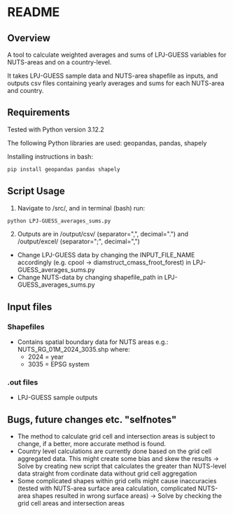# README

## Overview
A tool to calculate weighted averages and sums of LPJ-GUESS variables for NUTS-areas and on a country-level.

It takes LPJ-GUESS sample data and NUTS-area shapefile as inputs, and outputs csv files containing yearly averages and sums for each NUTS-area and country.

## Requirements
Tested with Python version 3.12.2

The following Python libraries are used: geopandas, pandas, shapely

Installing instructions in bash:

```bash
pip install geopandas pandas shapely
```

## Script Usage
1. Navigate to /src/, and in terminal (bash) run:
```bash
python LPJ-GUESS_averages_sums.py
```
2. Outputs are in /output/csv/ (separator=",", decimal=".") and /output/excel/ (separator=";", decimal=",")

- Change LPJ-GUESS data by changing the INPUT_FILE_NAME accordingly (e.g. cpool -> diamstruct_cmass_froot_forest) in LPJ-GUESS_averages_sums.py
- Change NUTS-data by changing shapefile_path in LPJ-GUESS_averages_sums.py

## Input files
### Shapefiles
- Contains spatial boundary data for NUTS areas e.g.: NUTS_RG_01M_2024_3035.shp where:
    - 2024 = year
    - 3035 = EPSG system
### .out files
- LPJ-GUESS sample outputs

## Bugs, future changes etc. "selfnotes"

- The method to calculate grid cell and intersection areas is subject to change, if a better, more accurate method is found.
- Country level calculations are currently done based on the grid cell aggregated data. This might create some bias and skew the results -> Solve by creating new script that calculates the greater than NUTS-level data straight from cordinate data without grid cell aggregation 
- Some complicated shapes within grid cells might cause inaccuracies (tested with NUTS-area surface area calculation, complicated NUTS-area shapes resulted in wrong surface areas) -> Solve by checking the grid cell areas and intersection areas
